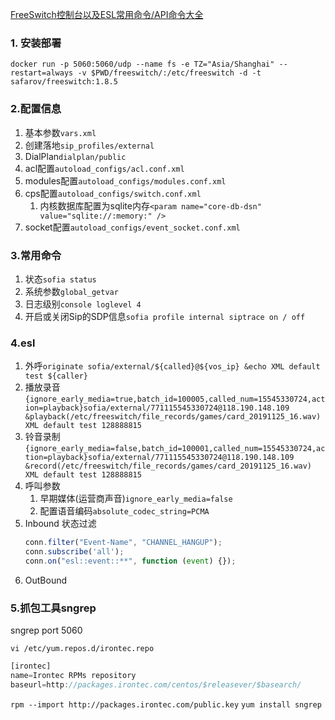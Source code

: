 [FreeSwitch控制台以及ESL常用命令/API命令大全](https://wsonh.com/article/93.html)

### 1. 安装部署
`docker run -p 5060:5060/udp --name fs -e TZ="Asia/Shanghai" --restart=always -v $PWD/freeswitch/:/etc/freeswitch -d -t safarov/freeswitch:1.8.5`

### 2.配置信息
1. 基本参数`vars.xml`
2. 创建落地`sip_profiles/external`
3. DialPlan`dialplan/public`
4. acl配置`autoload_configs/acl.conf.xml`
5. modules配置`autoload_configs/modules.conf.xml`
6. cps配置`autoload_configs/switch.conf.xml`
   1. 内核数据库配置为sqlite内存`<param name="core-db-dsn" value="sqlite://:memory:" />`
7. socket配置`autoload_configs/event_socket.conf.xml `

### 3.常用命令
1. 状态`sofia status`
2. 系统参数`global_getvar`
3. 日志级别`console loglevel 4`
4. 开启或关闭Sip的SDP信息`sofia profile internal siptrace on / off` 

### 4.esl
1. 外呼`originate sofia/external/${called}@${vos_ip} &echo XML default test ${caller}`
2. 播放录音`{ignore_early_media=true,batch_id=100005,called_num=15545330724,action=playback}sofia/external/771115545330724@118.190.148.109 &playback(/etc/freeswitch/file_records/games/card_20191125_16.wav) XML default test 128888815`
3. 铃音录制`{ignore_early_media=false,batch_id=100001,called_num=15545330724,action=playback}sofia/external/771115545330724@118.190.148.109 &record(/etc/freeswitch/file_records/games/card_20191125_16.wav) XML default test 128888815`
4. 呼叫参数
   1. 早期媒体(运营商声音)`ignore_early_media=false`
   2. 配置语音编码`absolute_codec_string=PCMA`
5. Inbound
   状态过滤
    ```js
    conn.filter("Event-Name", "CHANNEL_HANGUP");
    conn.subscribe('all');
    conn.on("esl::event::**", function (event) {});
    ```
6. OutBound

### 5.抓包工具sngrep
sngrep port 5060

`vi /etc/yum.repos.d/irontec.repo`

```js
[irontec]
name=Irontec RPMs repository
baseurl=http://packages.irontec.com/centos/$releasever/$basearch/
```
`rpm --import http://packages.irontec.com/public.key`
`yum install sngrep`
